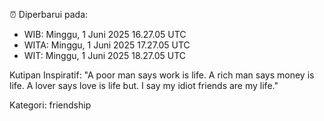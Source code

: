 ⏰ Diperbarui pada:
- WIB: Minggu, 1 Juni 2025 16.27.05 UTC
- WITA: Minggu, 1 Juni 2025 17.27.05 UTC
- WIT: Minggu, 1 Juni 2025 18.27.05 UTC

Kutipan Inspiratif:
"A poor man says work is life. A rich man says money is life. A lover says love is life but. I say my idiot friends are my life."


Kategori: friendship

